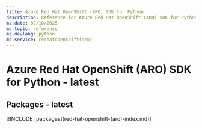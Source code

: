 ```yaml
---
title: Azure Red Hat OpenShift (ARO) SDK for Python
description: Reference for Azure Red Hat OpenShift (ARO) SDK for Python
ms.date: 02/10/2025
ms.topic: reference
ms.devlang: python
ms.service: redhatopenshift(aro)
---
```

# Azure Red Hat OpenShift (ARO) SDK for Python - latest
## Packages - latest
[!INCLUDE [packages](red-hat-openshift-(aro\)-index.md)]